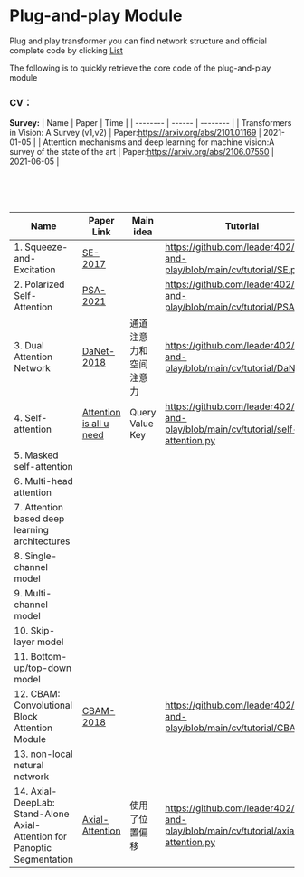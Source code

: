 # Plug-and-play Module
Plug and play transformer
you can find network structure and official complete code by clicking [List](https://github.com/leader402/Plug-and-play/blob/main/cv/CV-List.md)

The following is to quickly retrieve the core code of the plug-and-play module





### CV：
**Survey:**
|  Name    | Paper  | Time     |
| -------- | ------ | -------- |
| Transformers in Vision: A Survey (v1,v2) | Paper:https://arxiv.org/abs/2101.01169  |     2021-01-05       |
| Attention mechanisms and deep learning for machine vision:A survey of the state of the art   | Paper:https://arxiv.org/abs/2106.07550 |         2021-06-05       |

<br />
<br />
<br />


| Name                                        | Paper  Link                 | Main idea                    | Tutorial                                       |
| ------------------------------------------- | ----------------------------|------------------------------| ---------------------------------------------- |
| 1. Squeeze-and-Excitation                   | [SE-2017](https://arxiv.org/pdf/1709.01507.pdf )|               | https://github.com/leader402/Plug-and-play/blob/main/cv/tutorial/SE.py |
| 2. Polarized Self-Attention                 | [PSA-2021](https://arxiv.org/pdf/2107.00782.pdf)|               | https://github.com/leader402/Plug-and-play/blob/main/cv/tutorial/PSA.py |
| 3. Dual Attention Network                   | [DaNet-2018](https://arxiv.org/pdf/1809.02983.pdf)| 通道注意力和空间注意力 | https://github.com/leader402/Plug-and-play/blob/main/cv/tutorial/DaNet.py |
| 4. Self-attention                           |  [Attention is all u need](https://arxiv.org/abs/1706.03762)|  Query Value Key             | https://github.com/leader402/Plug-and-play/blob/main/cv/tutorial/self-attention.py                                                 |
| 5. Masked self-attention                    |                                            |               |                                                  |
| 6. Multi-head attention                     |                                            |               |                                                  |
| 7. Attention based deep learning architectures |                                         |               |                                                  |
| 8. Single-channel model                     |                                            |               |                                                  |
| 9. Multi-channel model                      |                                            |               |                                                  |
| 10. Skip-layer model                        |                                            |               |                                                  |
| 11. Bottom-up/top-down model                |                                            |               |                                                  |
| 12. CBAM: Convolutional Block Attention Module| [CBAM-2018](https://arxiv.org/abs/1807.06521) |         | https://github.com/leader402/Plug-and-play/blob/main/cv/tutorial/CBAM.py  |
| 13. non-local netural network                |                                            |               |                                                  |
| 14. Axial-DeepLab: Stand-Alone Axial-Attention for Panoptic Segmentation  |               [Axial-Attention](https://arxiv.org/abs/2003.07853)                         |     使用了位置偏移       | https://github.com/leader402/Plug-and-play/blob/main/cv/tutorial/axial-attention.py            |

